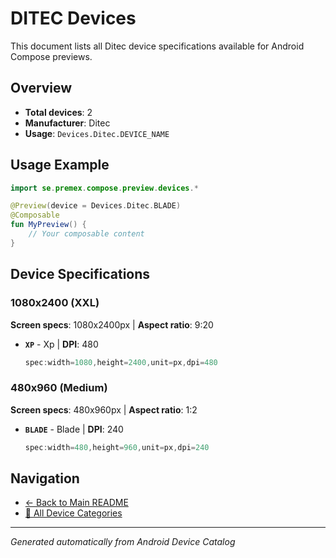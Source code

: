 # DITEC Devices

This document lists all Ditec device specifications available for Android Compose previews.

## Overview

- **Total devices**: 2
- **Manufacturer**: Ditec
- **Usage**: `Devices.Ditec.DEVICE_NAME`

## Usage Example

```kotlin
import se.premex.compose.preview.devices.*

@Preview(device = Devices.Ditec.BLADE)
@Composable
fun MyPreview() {
    // Your composable content
}
```

## Device Specifications

### 1080x2400 (XXL)

**Screen specs**: 1080x2400px | **Aspect ratio**: 9:20

- **`XP`** - Xp | **DPI**: 480
  ```kotlin
  spec:width=1080,height=2400,unit=px,dpi=480
  ```

### 480x960 (Medium)

**Screen specs**: 480x960px | **Aspect ratio**: 1:2

- **`BLADE`** - Blade | **DPI**: 240
  ```kotlin
  spec:width=480,height=960,unit=px,dpi=240
  ```

## Navigation

- [← Back to Main README](../../README.md)
- [📱 All Device Categories](../README.md)

---
*Generated automatically from Android Device Catalog*

